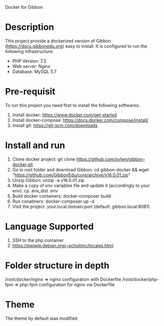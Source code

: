 Docker for Gibbon

Description
===========
This project provide a dockerized version of Gibbon (https://docs.gibbonedu.org) easy to install. It is configured to run the following infrastructure:
- PHP Version: 7.3
- Web server: Nginx
- Database: MySQL 5.7

Pre-requisit
============
To run this project you need first to install the following softwares:
1) Install docker: https://www.docker.com/get-started
2) Install docker-compose: https://docs.docker.com/compose/install/
3) Install git: https://git-scm.com/downloads

Install and run
===============
1) Clone docker project: git clone https://github.com/sylwn/gibbon-docker.git
2) Go in root folder and download Gibbon: cd gibbon-docker && wget "https://github.com/GibbonEdu/core/archive/v16.0.01.zip"
3) Unzip Gibbon: unzip -a v16.0.01.zip
4) Make a copy of env variables file and update it (accordingly to your env): cp .env_dist .env
6) Build docker containers: docker-composer build
7) Run conatiners: docker-composer up -d
8) Visit the project: your.local.domain:port (default: gibbon.local:8081)

Language Supported
==================

1) SSH to the php container
2) https://people.debian.org/~schultmc/locales.html


Folder structure in depth
=========================

/root/docker/nginx => nginx configuration with Dockerfile
/root/docker/php-fpm => php-fpm configuration for nginx via Dockerfile

Theme
=====
The theme by default was modified
